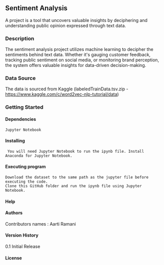 ## Sentiment Analysis
A project is a tool that uncovers valuable insights by deciphering and understanding public opinion expressed through text data.

### Description
The sentiment analysis project utilizes machine learning to decipher the sentiments behind text data. Whether it's gauging customer feedback, tracking public sentiment on social media, or monitoring brand perception, the system offers valuable insights for data-driven decision-making.

### Data Source 
The data is sourced from Kaggle (labeledTrainData.tsv.zip - https://www.kaggle.com/c/word2vec-nlp-tutorial/data)

### Getting Started
  #### Dependencies
    Jupyter Notebook
  #### Installing
     You will need Jupyter Notebook to run the ipynb file. Install Anaconda for Jupyter Notebook.
  #### Executing program
    Download the dataset to the same path as the jupyter file before executing the code.
	Clone this GitHub folder and run the ipynb file using Jupyter Notebook. 
    
  #### Help
  #### Authors
  Contributors names : Aarti Ramani
  #### Version History
  0.1 Initial Release
  #### License

